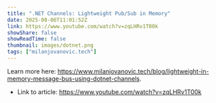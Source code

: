 ```yaml
---
title: ".NET Channels: Lightweight Pub/Sub in Memory"
date: 2025-08-06T11:01:52Z
link: https://www.youtube.com/watch?v=zqLHRv1T00k
showShare: false
showReadTime: false
thumbnail: images/dotnet.png
tags: ["milanjovanovic.tech"]
---
```

Learn more here: https://www.milanjovanovic.tech/blog/lightweight-in-memory-message-bus-using-dotnet-channels.

- Link to article: https://www.youtube.com/watch?v=zqLHRv1T00k